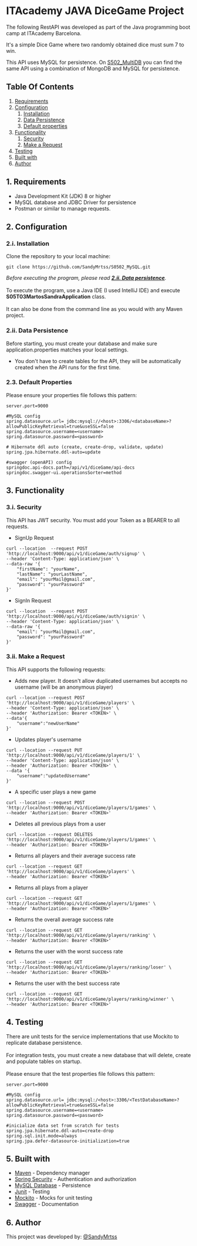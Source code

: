 # ITAcademy JAVA DiceGame Project

The following RestAPI was developed as part of the Java programming boot camp at ITAcademy Barcelona.

It's a simple Dice Game where two randomly obtained dice must sum 7 to win.

This API uses MySQL for persistence. On [S502_MultiDB](https://github.com/SandyMrtss/S502_MultiDB) you can find the same API using a combination of MongoDB and MySQL for persistence.

## Table Of Contents
1. [Requirements](#req)
2. [Configuration](#conf)
    1. [Installation](#installation)
    2. [Data Persistence](#persist)
    3. [Default properties](#prop)
3. [Functionality](#func)
   1. [Security](#sec)
   2. [Make a Request](#requests)
4. [Testing](#testing)
5. [Built with](#built)
6. [Author](#author)

## 1. Requirements <a name="req"></a>
- Java Development Kit (JDK) 8 or higher
- MySQL database and JDBC Driver for persistence
- Postman or similar to manage requests.
## 2. Configuration <a name="conf"></a>
### 2.i. Installation <a name="installation"></a>
Clone the repository to your local machine:
```git
git clone https://github.com/SandyMrtss/S0502_MySQL.git
```
*Before executing the program, please read  [**2.ii. Data persistence**](#persist).*
<br><br>
To execute the program, use a Java IDE (I used IntelliJ IDE) and execute <strong>S05T03MartosSandraApplication</strong> class.
<br><br>
It can also be done from the command line as you would with any Maven project. 
### 2.ii. Data Persistence <a name="persist"></a>
Before starting, you must create your database and make sure application.properties matches your local settings. 
- You don't have to create tables for the API, they will be automatically created when the API runs for the first time.
### 2.3. Default Properties <a name="prop"></a>
Please ensure your properties file follows this pattern:
```properties
server.port=9000

#MySQL config
spring.datasource.url= jdbc:mysql://<host>:3306/<databaseName>?allowPublicKeyRetrieval=true&useSSL=false
spring.datasource.username=<username>
spring.datasource.password=<password>

# Hibernate ddl auto (create, create-drop, validate, update)
spring.jpa.hibernate.ddl-auto=update

#swagger (openAPI) config
springdoc.api-docs.path=/api/v1/diceGame/api-docs
springdoc.swagger-ui.operationsSorter=method
```
## 3. Functionality <a name="func"></a>
### 3.i. Security <a name="sec"></a>
This API has JWT security. You must add your Token as a BEARER to all requests.
- SignUp Request
```
curl --location  --request POST 'http://localhost:9000/api/v1/diceGame/auth/signup' \
--header 'Content-Type: application/json' \
--data-raw '{
    "firstName": "yourName",
    "lastName": "yourLastName",
    "email": "yourMail@gmail.com",
    "password": "yourPassword"
}'
```
- SignIn Request
```
curl --location  --request POST 'http://localhost:9000/api/v1/diceGame/auth/signin' \
--header 'Content-Type: application/json' \
--data-raw '{
    "email": "yourMail@gmail.com",
    "password": "yourPassword"
}'
```
### 3.ii. Make a Request <a name="requests"></a>
This API supports the following requests:
- Adds new player. It doesn't allow duplicated usernames but accepts no username (will be an anonymous player)
```
curl --location --request POST 'http://localhost:9000/api/v1/diceGame/players' \
--header 'Content-Type: application/json' \
--header 'Authorization: Bearer <TOKEN>' \
--data'{
    "username":"newUserName"
}'
```
- Updates player's username
```
curl --location --request PUT 'http://localhost:9000/api/v1/diceGame/players/1' \
--header 'Content-Type: application/json' \
--header 'Authorization: Bearer <TOKEN>' \
--data '{
    "username":"updatedUsername"
}'
```
- A specific user plays a new game
```
curl --location --request POST 'http://localhost:9000/api/v1/diceGame/players/1/games' \
--header 'Authorization: Bearer <TOKEN>'
```

- Deletes all previous plays from a user
```
curl --location --request DELETES 'http://localhost:9000/api/v1/diceGame/players/1/games' \
--header 'Authorization: Bearer <TOKEN>'
```
- Returns all players and their average success rate
```
curl --location --request GET 'http://localhost:9000/api/v1/diceGame/players' \
--header 'Authorization: Bearer <TOKEN>'
```
- Returns all plays from a player
```
curl --location --request GET 'http://localhost:9000/api/v1/diceGame/players/1/games' \
--header 'Authorization: Bearer <TOKEN>'
```
- Returns the overall average success rate
```
curl --location --request GET 'http://localhost:9000/api/v1/diceGame/players/ranking' \
--header 'Authorization: Bearer <TOKEN>'
```
- Returns the user with the worst success rate
```
curl --location --request GET 'http://localhost:9000/api/v1/diceGame/players/ranking/loser' \
--header 'Authorization: Bearer <TOKEN>'
```
- Returns the user with the best success rate
```
curl --location --request GET 'http://localhost:9000/api/v1/diceGame/players/ranking/winner' \
--header 'Authorization: Bearer <TOKEN>'
```

## 4. Testing <a name="testing"></a>
There are unit tests for the service implementations that use Mockito to replicate database persistence.
<br><br>
For integration tests, you must create a new database that will delete, create and populate tables on startup.
<br><br>
Please ensure that the test properties file follows this pattern:
```properties
server.port=9000

#MySQL config
spring.datasource.url= jdbc:mysql:/<host>:3306/<TestDatabaseName>?allowPublicKeyRetrieval=true&useSSL=false
spring.datasource.username=<username>
spring.datasource.password=<password>

#inicialize data set from scratch for tests
spring.jpa.hibernate.ddl-auto=create-drop
spring.sql.init.mode=always
spring.jpa.defer-datasource-initialization=true
```
## 5. Built with <a name="built"></a>
- [Maven](https://maven.apache.org/) - Dependency manager
- [Spring Security](https://spring.io/projects/spring-security/) - Authentication and authorization 
- [MySQL Database](https://www.mysql.com/) - Persistence
- [Junit](https://junit.org/junit5/) - Testing
- [Mockito](https://site.mockito.org/) - Mocks for unit testing 
- [Swagger](https://swagger.io/) - Documentation

## 6. Author <a name="author"></a>
This project was developed by:
[@SandyMrtss](https://github.com/SandyMrtss)
